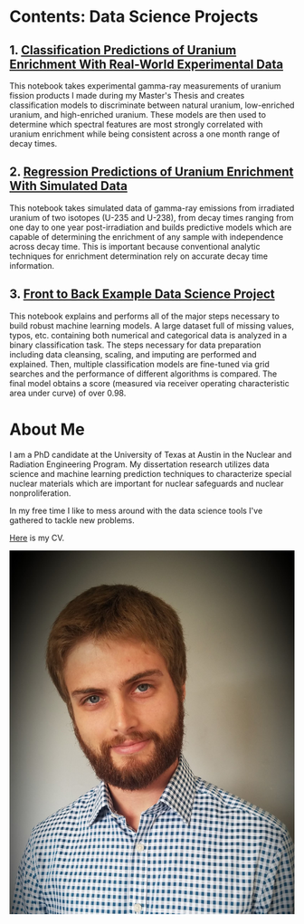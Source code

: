 
# Contents: Data Science Projects

## 1. [Classification Predictions of Uranium Enrichment With Real-World Experimental Data](CoincidenceModel/CoincidenceModel_Clean.md)
This notebook takes experimental gamma-ray measurements of uranium fission products I made during my Master's Thesis and creates classification models to discriminate between natural uranium, low-enriched uranium, and high-enriched uranium. These models are then used to determine which spectral features are most strongly correlated with uranium enrichment while being consistent across a one month range of decay times.

## 2. [Regression Predictions of Uranium Enrichment With Simulated Data](SCALEPredictions/SCALE_Predictions_Clean.md)
This notebook takes simulated data of gamma-ray emissions from irradiated uranium of two isotopes (U-235 and U-238), from decay times ranging from one day to one year post-irradiation and builds predictive models which are capable of determining the enrichment of any sample with independence across decay time. This is important because conventional analytic techniques for enrichment determination rely on accurate decay time information.

## 3. [Front to Back Example Data Science Project](StateFarm/StateFarm.md)
This notebook explains and performs all of the major steps necessary to build robust machine learning models. A large dataset full of missing values, typos, etc. containing both numerical and categorical data is analyzed in a binary classification task. The steps necessary for data preparation including data cleansing, scaling, and imputing are performed and explained. Then, multiple classification models are fine-tuned via grid searches and the performance of different algorithms is compared. The final model obtains a score (measured via receiver operating characteristic area under curve) of over 0.98.

# About Me

I am a PhD candidate at the University of Texas at Austin in the Nuclear and Radiation Engineering Program. My dissertation research utilizes data science and machine learning prediction techniques to characterize special nuclear materials which are important for nuclear safeguards and nuclear nonproliferation. 

In my free time I like to mess around with the data science tools I've gathered to tackle new problems.

[Here](Adam_Drescher_CV.pdf) is my CV.

![Image](38011685_10215498402880927_7228843852281413632_o.jpg)





